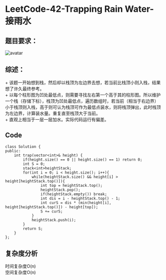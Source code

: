 # LeetCode-42-Trapping Rain Water-接雨水

## 题目要求：
![avatar](https://github.com/JakeChanFangZiyuan20/MyLeetCode/blob/master/%E6%A0%88/img/42.png)

## 综述：  
\+ 该题一开始想到栈，然后却以栈顶为左边界去想，若当前比栈顶小则入栈，结果想了许久最终参考。  
\+ 以每个柱形图为凹处最低点，则需要寻找左右第一个高于其的柱形图。所以维护一个栈（存储下标），栈顶为凹处最低点，遍历数组时，若当前（相当于右边界）小于栈顶则入栈，高于则可认为栈顶可作为最低点装水，则将栈顶弹出，此时栈顶为左边界，计算装水量。重复直至栈顶大于当前。  
\+ 直观上相当于一层一层加水。实际代码运行有偏差。  

## Code
```
class Solution {
public:
    int trap(vector<int>& height) {
        if(height.size() == 0 || height.size() == 1) return 0;
        int S = 0;
        stack<int>heightStack;
        for(int i = 0; i < height.size(); i++){
            while(heightStack.size() && height[i] > height[heightStack.top()]){
                int top = heightStack.top();
                heightStack.pop();
                if(heightStack.empty()) break;
                int dis = i - heightStack.top() - 1;
                int curS = dis * (min(height[i], height[heightStack.top()]) - height[top]);
                S += curS;
            }
            heightStack.push(i);
        }
        return S;
    }
};
```

## 复杂度分析
时间复杂度O(n)  
空间复杂度O(n)
